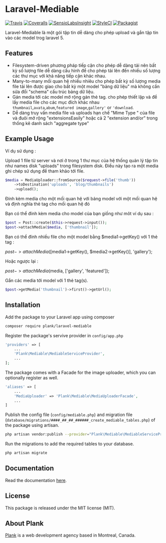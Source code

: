 # Laravel-Mediable

[![Travis](https://img.shields.io/travis/plank/laravel-mediable/master.svg?style=flat-square)](https://travis-ci.org/plank/laravel-mediable)
[![Coveralls](https://img.shields.io/coveralls/plank/laravel-mediable.svg?style=flat-square)](https://coveralls.io/github/plank/laravel-mediable)
[![SensioLabsInsight](https://img.shields.io/sensiolabs/i/0eaf2725-64f4-4494-ae61-ca3961ba50c5.svg?style=flat-square)](https://insight.sensiolabs.com/projects/0eaf2725-64f4-4494-ae61-ca3961ba50c5)
[![StyleCI](https://styleci.io/repos/63791110/shield)](https://styleci.io/repos/63791110)
[![Packagist](https://img.shields.io/packagist/v/plank/laravel-mediable.svg?style=flat-square)](https://packagist.org/packages/plank/laravel-mediable)

Laravel-Mediable là một gói tập tin dễ dàng cho phép upload và gắn tập tin vào các model trog laravel 5.


## Features

- Filesystem-driven phương pháp tiếp cận cho phép dễ dàng tải nên bất kỳ số lượng file dễ dàng cấu hình để cho phép tải lên đến nhiều số lượng các thư mục với khả năng tiếp cận khác nhau.
- Many-to-many  mối quan hệ nhiều nhiêu cho phép bất kỳ số lượng media file tải lên được giao cho bất kỳ một model "bảng dữ liệu"  mà không cần sửa đổi "schema"  cấu trúc bảng dữ liệu.
- Gán media tới các model mở rộng gán thẻ tag. cho phép thiết lập và để lấy media file cho các mục đích khác nhau `thumbnail`,`avata`,`abum`,`featured image`,`gallery'` or `'download`.
- Dễ dàng truy vấn media file và uploads hạn chế "Mime Type " của file và đuôi mở rộng "extensionsEasily"  hoặc cả 2  "extension and/or" trong thống kê danh sách "aggregate type"

## Example Usage

Ví dụ sử dụng :

Upload 1 file từ server và nơi ở trong 1 thư mục của hệ thống quản lý tập tin như names disk "uploads" trong filesystem disk.
Điều này tạo ra một media ghi chép sử dụng để tham khảo tới file.


```php
$media = MediaUploader::fromSource($request->file('thumb'))
	->toDestination('uploads', 'blog/thumbnails')
	->upload();
```



Đính kèm media cho một mối quan hệ với bảng model với một mối quan hệ và định nghĩa thẻ tag cho mối quan hệ đó

Bạn có thể đính kèm media cho model của bạn giống như môt ví dụ sau : 

```php
$post = Post::create($this->request->input());
$post->attachMedia($media, ['thumbnail']);
```

Bạn có thể đính nhiều file cho một model bằng $media1->getKey() với 1 thẻ tag :

$post->attachMedia([$media1->getKey(), $media2->getKey()], 'gallery');

Hoặc ngược lại :

$post->attachMedia($media, ['gallery', 'featured']);



Gắn các  media tới  model với 1 thẻ tag(s).

```php
$post->getMedia('thumbnail')->first()->getUrl();
```

## Installation

Add the package to your Laravel app using composer

```bash
composer require plank/laravel-mediable
```

Register the package's servive provider in `config/app.php`

```php
'providers' => [
    ...
    'Plank\Mediable\MediableServiceProvider',
    ...
];
```

The package comes with a Facade for the image uploader, which you can optionally register as well.

```php
'aliases' => [
	...
    'MediaUploader' => 'Plank\Mediable\MediaUploaderFacade',
    ...
]
```

Publish the config file (`config/mediable.php`) and migration file (`database/migrations/####_##_##_######_create_mediable_tables.php`) of the package using artisan.

```bash
php artisan vendor:publish --provider="Plank\Mediable\MediableServiceProvider"
```

Run the migrations to add the required tables to your database.

```bash
php artisan migrate
```

## Documentation

Read the documentation [here](http://laravel-mediable.readthedocs.io/en/latest/).

## License

This package is released under the MIT license (MIT).

## About Plank

[Plank](http://plankdesign.com) is a web development agency based in Montreal, Canada.

